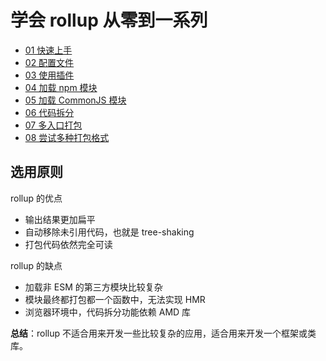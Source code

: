 # 学会 rollup 从零到一系列

- [01 快速上手](/01-quickly-start/)  
- [02 配置文件](/02-configuration-file/)  
- [03 使用插件](/03-plugins/)  
- [04 加载 npm 模块](/04-npm-module/)  
- [05 加载 CommonJS 模块](/05-commonjs/)  
- [06 代码拆分](/06-code-splitting/)  
- [07 多入口打包](/07-multi-entry/)  
- [08 尝试多种打包格式](/08-formats/)   

## 选用原则

rollup 的优点

- 输出结果更加扁平
- 自动移除未引用代码，也就是 tree-shaking
- 打包代码依然完全可读

rollup 的缺点

- 加载非 ESM 的第三方模块比较复杂
- 模块最终都打包都一个函数中，无法实现 HMR
- 浏览器环境中，代码拆分功能依赖 AMD 库

**总结**：rollup 不适合用来开发一些比较复杂的应用，适合用来开发一个框架或类库。